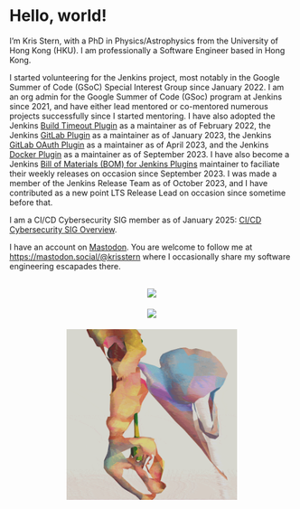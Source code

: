 # Hello, world!
I’m Kris Stern, with a PhD in Physics/Astrophysics from the University of Hong Kong (HKU). I am professionally a Software Engineer based in Hong Kong. <!--I maintain a Medium blog at https://krisstern.medium.com/. -->

I started volunteering for the Jenkins project, most notably in the Google Summer of Code (GSoC) Special Interest Group since January 2022. 
I am an org admin for the Google Summer of Code (GSoc) program at Jenkins since 2021, and have either lead mentored or co-mentored numerous projects successfully since I started mentoring. 
I have also adopted the Jenkins [Build Timeout Plugin](https://github.com/jenkinsci/build-timeout-plugin) as a maintainer as of February 2022, the Jenkins [GitLab Plugin](https://github.com/jenkinsci/gitlab-plugin) as a maintainer as of January 2023, the Jenkins [GitLab OAuth Plugin](https://github.com/jenkinsci/gitlab-oauth-plugin) as a maintainer as of April 2023, and the Jenkins [Docker Plugin](https://github.com/jenkinsci/docker-plugin) as a maintainer as of September 2023. I have also become a Jenkins [Bill of Materials (BOM) for Jenkins Plugins](https://github.com/jenkinsci/bom) maintainer to faciliate their weekly releases on occasion since September 2023. I was made a member of the Jenkins Release Team as of October 2023, and I have contributed as a new point LTS Release Lead on occasion since sometime before that. 

I am a CI/CD Cybersecurity SIG member as of January 2025: [CI/CD Cybersecurity SIG Overview](https://github.com/cdfoundation/CICD-Cybersecurity/blob/main/README.md).

<!-- As of August 2022, I have also started a side project to satisfy my interest in modern physics called the "Physics Vault". More details can be found at the GitHub Pages site at [https://physics-vault.github.io/](https://physics-vault.github.io/). This focuses primarily on my journey as I work through some undergraduate/graduate level textbooks on modern physics, including the problem sets. -->

I have an account on [Mastodon](https://mastodon.social/). You are welcome to follow me at https://mastodon.social/@krisstern where I occasionally share my software engineering escapades there. 

<br />

<!-- ![Kris's GitHub Stats](https://github-readme-stats.vercel.app/api?username=krisstern&count_private=true&show_icons=true&theme=gruvbox) -->
<div align="center">
  <picture>
    <source
      srcset="https://github-readme-stats.vercel.app/api?username=krisstern&count_private=true&show_icons=true&theme=gruvbox"
      media="(prefers-color-scheme: dark)"
    />
    <source
      srcset="https://github-readme-stats.vercel.app/api?username=krisstern&count_private=true&show_icons=true&theme=gruvbox_light"
      media="(prefers-color-scheme: light), (prefers-color-scheme: no-preference)"
    />
    <img src="https://github-readme-stats.vercel.app/api?username=krisstern&show_icons=true" />
  </picture>
</div>

<br />

<!-- [![Kris's GitHub Streak](https://streak-stats.demolab.com/?user=krisstern&theme=gruvbox)](https://git.io/streak-stats) -->
<div align="center">
  <picture>
    <source
      srcset="https://streak-stats.demolab.com/?user=krisstern&theme=gruvbox"
      media="(prefers-color-scheme: dark)"
    />
    <source
      srcset="https://streak-stats.demolab.com/?user=krisstern&theme=gruvbox_light"
      media="(prefers-color-scheme: light), (prefers-color-scheme: no-preference)"
    />
    <img src="https://streak-stats.demolab.com/?user=krisstern" />
  </picture>
</div>

<br />
 
<div align="center">
  <img src="https://raw.githubusercontent.com/krisstern/krisstern/main/andrew_benson_art.gif" width="60%" height="60%">
</div>

<!---
krisstern/krisstern is a ✨ special ✨ repository because its `README.md` (this file) appears on your GitHub profile.
You can click the Preview link to take a look at your changes.
--->
